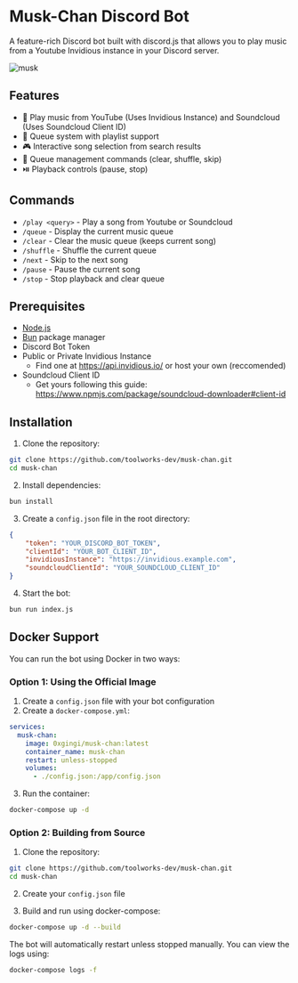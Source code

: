 # Musk-Chan Discord Bot

A feature-rich Discord bot built with discord.js that allows you to play music from a Youtube Invidious instance in your Discord server.

![musk](https://github.com/user-attachments/assets/5c3f68c0-84eb-496f-ac1c-f47affc71dc6)

## Features

- 🎵 Play music from YouTube (Uses Invidious Instance) and Soundcloud (Uses Soundcloud Client ID)
- 📑 Queue system with playlist support
- 🎮 Interactive song selection from search results
- 🔄 Queue management commands (clear, shuffle, skip)
- ⏯️ Playback controls (pause, stop)

## Commands

- `/play <query>` - Play a song from Youtube or Soundcloud
- `/queue` - Display the current music queue
- `/clear` - Clear the music queue (keeps current song)
- `/shuffle` - Shuffle the current queue
- `/next` - Skip to the next song
- `/pause` - Pause the current song
- `/stop` - Stop playback and clear queue

## Prerequisites

- [Node.js](https://nodejs.org/)
- [Bun](https://bun.sh/) package manager
- Discord Bot Token
- Public or Private Invidious Instance 
  - Find one at https://api.invidious.io/ or host your own (reccomended)
- Soundcloud Client ID
  - Get yours following this guide: https://www.npmjs.com/package/soundcloud-downloader#client-id
  
## Installation

1. Clone the repository:
```bash
git clone https://github.com/toolworks-dev/musk-chan.git
cd musk-chan
```

2. Install dependencies:
```bash
bun install
```

3. Create a `config.json` file in the root directory:
```json
{
    "token": "YOUR_DISCORD_BOT_TOKEN",
    "clientId": "YOUR_BOT_CLIENT_ID",
    "invidiousInstance": "https://invidious.example.com",
    "soundcloudClientId": "YOUR_SOUNDCLOUD_CLIENT_ID"
}
```

4. Start the bot:
```bash
bun run index.js
```

## Docker Support

You can run the bot using Docker in two ways:

### Option 1: Using the Official Image

1. Create a `config.json` file with your bot configuration
2. Create a `docker-compose.yml`:
```yaml
services:
  musk-chan:
    image: 0xgingi/musk-chan:latest
    container_name: musk-chan
    restart: unless-stopped
    volumes:
      - ./config.json:/app/config.json
```

3. Run the container:
```bash
docker-compose up -d
```

### Option 2: Building from Source

1. Clone the repository:
```bash
git clone https://github.com/toolworks-dev/musk-chan.git
cd musk-chan
```

2. Create your `config.json` file

3. Build and run using docker-compose:
```bash
docker-compose up -d --build
```

The bot will automatically restart unless stopped manually. You can view the logs using:
```bash
docker-compose logs -f
```
